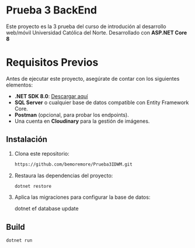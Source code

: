 # Prueba 3 BackEnd

Este proyecto es la 3 prueba del curso de introdución al desarrollo web/móvil 
Universidad Católica del Norte. Desarrollado con **ASP.NET Core 8**

# Requisitos Previos

Antes de ejecutar este proyecto, asegúrate de contar con los siguientes elementos:

- **.NET SDK 8.0**: [Descargar aquí](https://dotnet.microsoft.com/download/dotnet/8.0)
- **SQL Server** o cualquier base de datos compatible con Entity Framework Core.
- **Postman** (opcional, para probar los endpoints).
- Una cuenta en **Cloudinary** para la gestión de imágenes.

## Instalación

1. Clona este repositorio:
   ```bash
   https://github.com/bemoremore/Prueba3IDWM.git

2. Restaura las dependencias del proyecto:
    ```bash
    dotnet restore
    
3. Aplica las migraciones para configurar la base de datos:

    dotnet ef database update
    
## Build
    
    dotnet run

